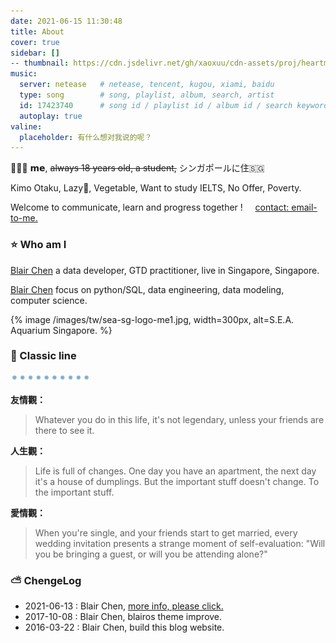 ```yaml
---
date: 2021-06-15 11:30:48
title: About
cover: true
sidebar: []
-- thumbnail: https://cdn.jsdelivr.net/gh/xaoxuu/cdn-assets/proj/heartmate/icon.png
music:
  server: netease   # netease, tencent, kugou, xiami, baidu
  type: song        # song, playlist, album, search, artist
  id: 17423740      # song id / playlist id / album id / search keyword
  autoplay: true
valine:
  placeholder: 有什么想对我说的呢？
---
```



👨🏻‍🎓 𝗺𝗲, ~~always 18 years old, a student,~~ ‍シンガポールに住🇸🇬

Kimo Otaku, Lazy🐶, Vegetable, Want to study IELTS, No Offer, Poverty.

Welcome to communicate, learn and progress together ! &nbsp;&nbsp;&nbsp; [contact: email-to-me.](mailto:blair.value@gmail.com)

### ⭐ Who am I

<a href="/about"> Blair Chen</a> a data developer, GTD practitioner, live in Singapore, Singapore.

<a href="/about"> Blair Chen</a> focus on python/SQL, data engineering, data modeling, computer science.

{% image /images/tw/sea-sg-logo-me1.jpg, width=300px, alt=S.E.A. Aquarium Singapore. %}

### 🔑 Classic line

<img src=/images/tw/main-progress-blue-dot.gif style="box-shadow:none; margin:0;height:16px">

**友情觀：**

> Whatever you do in this life, it's not legendary, unless your friends are there to see it.

**人生觀：**

> Life is full of changes. One day you have an apartment, the next day it's a house of dumplings. But the important stuff doesn't change. To the important stuff.

**愛情觀：**


> When you're single, and your friends start to get married, every wedding invitation presents a strange moment of self-evaluation: "Will you be bringing a guest, or will you be attending alone?"

<!-- 非名人名言： 任何对其它人或者事物报以极高期望的人是这个世界上最不幸福的人, 降低期望是通向幸福之路-->

### ⛅️ ChengeLog

- 2021-06-13 : Blair Chen, [more info, please click.](/changelog)
- 2017-10-08 : Blair Chen, blairos theme improve.
- 2016-03-22 : Blair Chen, build this blog website.
